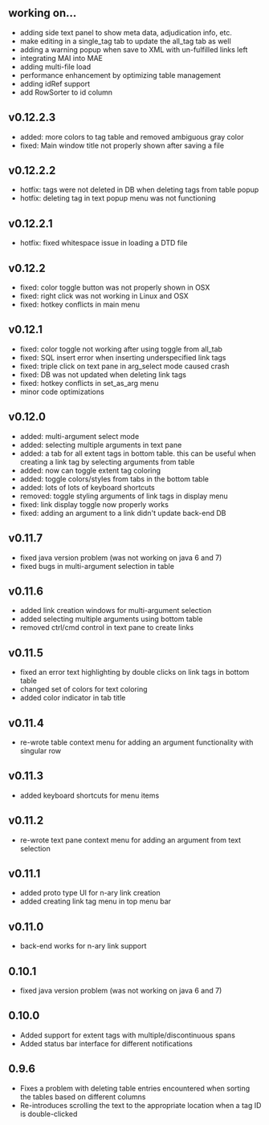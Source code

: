 ## working on...
* adding side text panel to show meta data, adjudication info, etc.
* make editing in a single_tag tab to update the all_tag tab as well
* adding a warning popup when save to XML with un-fulfilled links left
* integrating MAI into MAE
* adding multi-file load
* performance enhancement by optimizing table management
* adding idRef support
* add RowSorter to id column

## v0.12.2.3
* added: more colors to tag table and removed ambiguous gray color
* fixed: Main window title not properly shown after saving a file

## v0.12.2.2
* hotfix: tags were not deleted in DB when deleting tags from table popup
* hotfix: deleting tag in text popup menu was not functioning

## v0.12.2.1
* hotfix: fixed whitespace issue in loading a DTD file

## v0.12.2
* fixed: color toggle button was not properly shown in OSX
* fixed: right click was not working in Linux and OSX
* fixed: hotkey conflicts in main menu

## v0.12.1
* fixed: color toggle not working after using toggle from all_tab
* fixed: SQL insert error when inserting underspecified link tags
* fixed: triple click on text pane in arg_select mode caused crash
* fixed: DB was not updated when deleting link tags
* fixed: hotkey conflicts in set_as_arg menu
* minor code optimizations

## v0.12.0
* added: multi-argument select mode
* added: selecting multiple arguments in text pane
* added: a tab for all extent tags in bottom table. this can be useful when creating a link tag by selecting arguments from table
* added: now can toggle extent tag coloring
* added: toggle colors/styles from tabs in the bottom table
* added: lots of lots of keyboard shortcuts
* removed: toggle styling arguments of link tags in display menu
* fixed: link display toggle now properly works
* fixed: adding an argument to a link didn't update back-end DB

## v0.11.7
* fixed java version problem (was not working on java 6 and 7)
* fixed bugs in multi-argument selection in table

## v0.11.6
* added link creation windows for multi-argument selection
* added selecting multiple arguments using bottom table
* removed ctrl/cmd control in text pane to create links

## v0.11.5
* fixed an error text highlighting by double clicks on link tags in bottom table
* changed set of colors for text coloring
* added color indicator in tab title

## v0.11.4  
* re-wrote table context menu for adding an argument functionality with singular row  

## v0.11.3  
* added keyboard shortcuts for menu items  

## v0.11.2  
* re-wrote text pane context menu for adding an argument from text selection

## v0.11.1  
* added proto type UI for n-ary link creation 
* added creating link tag menu in top menu bar

## v0.11.0  
* back-end works for n-ary link support

## 0.10.1
* fixed java version problem (was not working on java 6 and 7)

## 0.10.0
* Added support for extent tags with multiple/discontinuous spans
* Added status bar interface for different notifications

## 0.9.6
* Fixes a problem with deleting table entries encountered when sorting the tables based on different columns
* Re-introduces scrolling the text to the appropriate location when a tag ID is double-clicked
